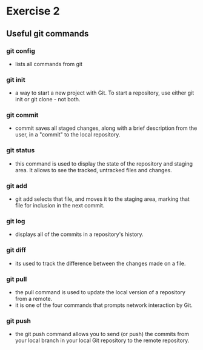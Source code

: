# Exercise 2

## Useful git commands

### git config

- lists all commands from git

### git init

- a way to start a new project with Git.
To start a repository, use either git init
or git clone - not both.

### git commit

- commit saves all staged changes, along with
a brief description from the user,
in a "commit" to the local repository.

### git status

- this command is used to display the state of the 
repository and staging area. It allows to see the tracked,
untracked files and changes.

### git add

- git add selects that file, and moves it to the staging area,
marking that file for inclusion in the next commit.

### git log

- displays all of the commits in a repository's history.

### git diff

- its used to track the difference between the changes made on a file.

### git pull

- the pull command is used to update the local version of a repository from a remote.
- it is one of the four commands that prompts network interaction by Git.

### git push

- the git push command allows you to send (or push) the commits from your local
branch in your local Git repository to the remote repository.
